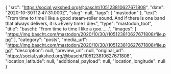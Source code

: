 {
  "src": "https://social.yakshed.org/@bascht/105123810627671808",
  "date": "2020-10-30T12:47:31.000Z",
  "slug": null,
  "tags": [
    "mastodon"
  ],
  "text": "From time to time I like a good steam-roller sound. And if there is one band that always delivers, it is »Every time I die«",
  "type": "mastodon_toot",
  "title": "bascht: “From time to time I like a goo……",
  "images": [
    "https://img.bascht.com/mastodon/2020/10/30//105123810627671808/file.png"
  ],
  "category": "posts",
  "media_url": "https://img.bascht.com/mastodon/2020/10/30//105123810627671808/file.png",
  "description": null,
  "preview_url": null,
  "original_url": "https://social.yakshed.org/@bascht/105123810627671808",
  "location_latitude": null,
  "additional_payload": null,
  "location_longitude": null
}